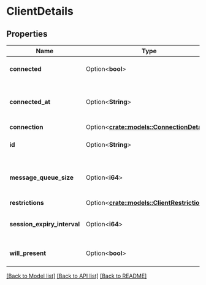 # ClientDetails

## Properties

Name | Type | Description | Notes
------------ | ------------- | ------------- | -------------
**connected** | Option<**bool**> | If this client is connected | [optional]
**connected_at** | Option<**String**> | Time the client connection was established | [optional]
**connection** | Option<[**crate::models::ConnectionDetails**](ConnectionDetails.md)> |  | [optional]
**id** | Option<**String**> | The MQTT client identifier | [optional]
**message_queue_size** | Option<**i64**> | The current message queue size for this client | [optional]
**restrictions** | Option<[**crate::models::ClientRestrictions**](ClientRestrictions.md)> |  | [optional]
**session_expiry_interval** | Option<**i64**> | The session expiry interval | [optional]
**will_present** | Option<**bool**> | If a will is present for this client | [optional]

[[Back to Model list]](../README.md#documentation-for-models) [[Back to API list]](../README.md#documentation-for-api-endpoints) [[Back to README]](../README.md)


